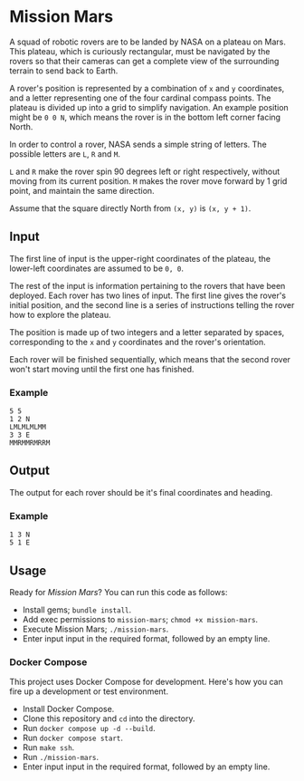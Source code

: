 # Mission Mars

A squad of robotic rovers are to be landed by NASA on a plateau on Mars. This
plateau, which is curiously rectangular, must be navigated by the rovers so
that their cameras can get a complete view of the surrounding terrain to send
back to Earth.

A rover's position is represented by a combination of `x` and `y` coordinates,
and a letter representing one of the four cardinal compass points. The plateau
is divided up into a grid to simplify navigation. An example position might be
`0 0 N`, which means the rover is in the bottom left corner facing North.

In order to control a rover, NASA sends a simple string of letters. The
possible letters are `L`, `R` and `M`.

`L` and `R` make the rover spin 90 degrees left or right respectively, without
moving from its current position. `M` makes the rover move forward by 1 grid
point, and maintain the same direction.

Assume that the square directly North from `(x, y)` is `(x, y + 1)`.

## Input

The first line of input is the upper-right coordinates of the plateau, the
lower-left coordinates are assumed to be `0, 0`.

The rest of the input is information pertaining to the rovers that have been
deployed. Each rover has two lines of input. The first line gives the rover's
initial position, and the second line is a series of instructions telling the
rover how to explore the plateau.

The position is made up of two integers and a letter separated by spaces,
corresponding to the `x` and `y` coordinates and the rover's orientation.

Each rover will be finished sequentially, which means that the second rover
won't start moving until the first one has finished.

### Example

```
5 5
1 2 N
LMLMLMLMM
3 3 E
MMRMMRMRRM
```

## Output

The output for each rover should be it's final coordinates and heading.

### Example

```
1 3 N
5 1 E
```

## Usage

Ready for _Mission Mars_? You can run this code as follows:

  * Install gems; `bundle install`.
  * Add exec permissions to `mission-mars`; `chmod +x mission-mars`.
  * Execute Mission Mars; `./mission-mars`.
  * Enter input input in the required format, followed by an empty line.

### Docker Compose

This project uses Docker Compose for development. Here's how you can fire up a
development or test environment.

  * Install Docker Compose.
  * Clone this repository and `cd` into the directory.
  * Run `docker compose up -d --build`.
  * Run `docker compose start`.
  * Run `make ssh`.
  * Run `./mission-mars`.
  * Enter input input in the required format, followed by an empty line.
